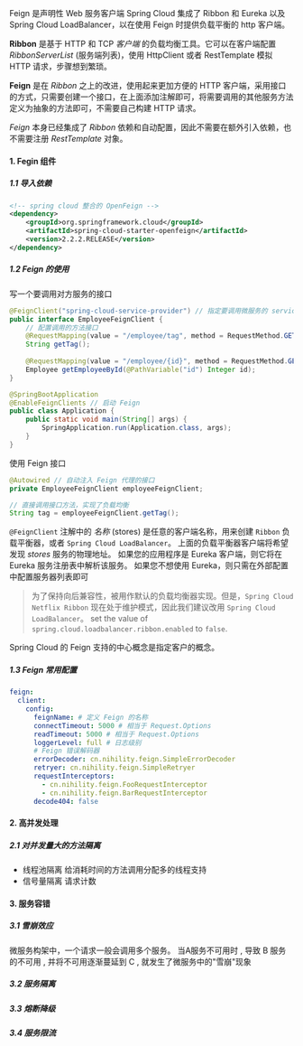 Feign 是声明性 Web 服务客户端
Spring Cloud 集成了 Ribbon 和 Eureka 以及 Spring Cloud LoadBalancer，以在使用 Feign 时提供负载平衡的 http 客户端。

**Ribbon** 是基于 HTTP 和 TCP *客户端* 的负载均衡工具。它可以在客户端配置 *RibbonServerList* (服务端列表)，使用 HttpClient 或者 RestTemplate 模拟 HTTP 请求，步骤想到繁琐。

**Feign** 是在 *Ribbon* 之上的改进，使用起来更加方便的 HTTP 客户端，采用接口的方式，只需要创建一个接口，在上面添加注解即可，将需要调用的其他服务方法定义为抽象的方法即可，不需要自己构建 HTTP 请求。

*Feign* 本身已经集成了 *Ribbon* 依赖和自动配置，因此不需要在额外引入依赖，也不需要注册 *RestTemplate* 对象。

#### 1. Fegin 组件

##### 1.1 导入依赖

```xml
<!-- spring cloud 整合的 OpenFeign -->
<dependency>
    <groupId>org.springframework.cloud</groupId>
    <artifactId>spring-cloud-starter-openfeign</artifactId>
    <version>2.2.2.RELEASE</version>
</dependency>
```

##### 1.2 Feign 的使用

写一个要调用对方服务的接口

```java
@FeignClient("spring-cloud-service-provider") // 指定要调用微服务的 service id
public interface EmployeeFeignClient {
	// 配置调用的方法接口
    @RequestMapping(value = "/employee/tag", method = RequestMethod.GET)
    String getTag();
    
    @RequestMapping(value = "/employee/{id}", method = RequestMethod.GET)
    Employee getEmployeeById(@PathVariable("id") Integer id);
}
```

```java
@SpringBootApplication
@EnableFeignClients // 启动 Feign
public class Application {
    public static void main(String[] args) {
        SpringApplication.run(Application.class, args);
    }
}
```

使用 Feign 接口

```java
@Autowired // 自动注入 Feign 代理的接口
private EmployeeFeignClient employeeFeignClient;

// 直接调用接口方法，实现了负载均衡
String tag = employeeFeignClient.getTag();
```

`@FeignClient` 注解中的 *名称* (stores) 是任意的客户端名称，用来创建 `Ribbon` 负载平衡器，或者 `Spring Cloud LoadBalancer`。
上面的负载平衡器客户端将希望发现 *stores* 服务的物理地址。
如果您的应用程序是 Eureka 客户端，则它将在 Eureka 服务注册表中解析该服务。
如果您不想使用 Eureka，则只需在外部配置中配置服务器列表即可

> 为了保持向后兼容性，被用作默认的负载均衡器实现。但是，`Spring Cloud Netflix Ribbon` 现在处于维护模式，因此我们建议改用 `Spring Cloud LoadBalancer`。
> set the value of `spring.cloud.loadbalancer.ribbon.enabled` to `false`.

Spring Cloud 的 Feign 支持的中心概念是指定客户的概念。

##### 1.3 Feign 常用配置

```yaml
feign:
  client:
    config:
      feignName: # 定义 Feign 的名称
      connectTimeout: 5000 # 相当于 Request.Options
      readTimeout: 5000 # 相当于 Request.Options
      loggerLevel: full # 日志级别
      # Feign 错误解码器
      errorDecoder: cn.nihility.feign.SimpleErrorDecoder
      retryer: cn.nihility.feign.SimpleRetryer
      requestInterceptors:
        - cn.nihility.feign.FooRequestInterceptor
        - cn.nihility.feign.BarRequestInterceptor
      decode404: false
```

#### 2. 高并发处理

##### 2.1 对并发量大的方法隔离

- 线程池隔离
  给消耗时间的方法调用分配多的线程支持
- 信号量隔离
  请求计数

#### 3. 服务容错

##### 3.1 雪崩效应

微服务构架中，一个请求一般会调用多个服务。
当A服务不可用时 , 导致 B 服务的不可用 , 并将不可用逐渐蔓延到 C , 就发生了微服务中的"雪崩"现象

##### 3.2 服务隔离

##### 3.3 熔断降级

##### 3.4 服务限流